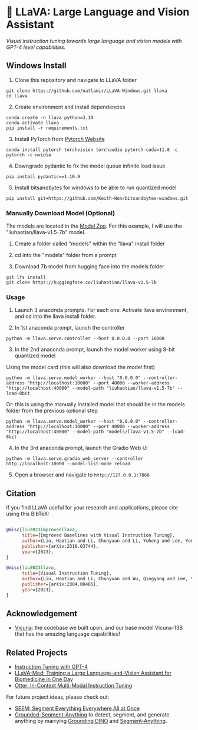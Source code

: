 # 🌋 LLaVA: Large Language and Vision Assistant

*Visual instruction tuning towards large language and vision models with GPT-4 level capabilities.*

## Windows Install

1. Clone this repository and navigate to LLaVA folder
```
git clone https://github.com/natlamir/LLaVA-Windows.git llava
cd llava
```

2. Create environment and install dependencies
```
conda create -n llava python=3.10
conda activate llava
pip install -r requirements.txt
```

3. Install PyTorch from [Pytorch Website](https://pytorch.org/get-started/locally/)
```
conda install pytorch torchvision torchaudio pytorch-cuda=11.8 -c pytorch -c nvidia
```

4. Downgrade pydantic to fix the model queue infinite load issue
```
pip install pydantic==1.10.9
```

5. Install bitsandbytes for windows to be able to run quantized model
```
pip install git+https://github.com/Keith-Hon/bitsandbytes-windows.git
```

### Manually Download Model (Optional)
The models are located in the [Model Zoo](https://github.com/haotian-liu/LLaVA/blob/main/docs/MODEL_ZOO.md). For this example, I will use the "liuhaotian/llava-v1.5-7b" model.
1. Create a folder called "models" within the "llava" install folder

2. cd into the "models" folder from a prompt

3. Download 7b model from hugging face into the models folder
```
git lfs install
git clone https://huggingface.co/liuhaotian/llava-v1.5-7b
```

### Usage
1. Launch 3 anaconda prompts. For each one: Activate llava environment, and cd into the llava install folder.

2. In 1st anaconda prompt, launch the controller
```
python -m llava.serve.controller --host 0.0.0.0 --port 10000
```

3. In the 2nd anaconda prompt, launch the model worker using 8-bit quantized model

Using the model card (this will also download the model first)
```
python -m llava.serve.model_worker --host "0.0.0.0" --controller-address "http://localhost:10000" --port 40000 --worker-address "http://localhost:40000" --model-path "liuhaotian/llava-v1.5-7b" --load-8bit
```

Or: this is using the manually installed model that should be in the models folder from the previous optional step
```
python -m llava.serve.model_worker --host "0.0.0.0" --controller-address "http://localhost:10000" --port 40000 --worker-address "http://localhost:40000" --model-path "models/llava-v1.5-7b" --load-8bit
```

4. In the 3rd anaconda prompt, launch the Gradio Web UI
```
python -m llava.serve.gradio_web_server --controller http://localhost:10000 --model-list-mode reload
```

5. Open a browser and navigate to ```http://127.0.0.1:7860```


## Citation

If you find LLaVA useful for your research and applications, please cite using this BibTeX:
```bibtex

@misc{liu2023improvedllava,
      title={Improved Baselines with Visual Instruction Tuning}, 
      author={Liu, Haotian and Li, Chunyuan and Li, Yuheng and Lee, Yong Jae},
      publisher={arXiv:2310.03744},
      year={2023},
}

@misc{liu2023llava,
      title={Visual Instruction Tuning}, 
      author={Liu, Haotian and Li, Chunyuan and Wu, Qingyang and Lee, Yong Jae},
      publisher={arXiv:2304.08485},
      year={2023},
}
```

## Acknowledgement

- [Vicuna](https://github.com/lm-sys/FastChat): the codebase we built upon, and our base model Vicuna-13B that has the amazing language capabilities!

## Related Projects

- [Instruction Tuning with GPT-4](https://github.com/Instruction-Tuning-with-GPT-4/GPT-4-LLM)
- [LLaVA-Med: Training a Large Language-and-Vision Assistant for Biomedicine in One Day](https://github.com/microsoft/LLaVA-Med)
- [Otter: In-Context Multi-Modal Instruction Tuning](https://github.com/Luodian/Otter)

For future project ideas, please check out:
- [SEEM: Segment Everything Everywhere All at Once](https://github.com/UX-Decoder/Segment-Everything-Everywhere-All-At-Once)
- [Grounded-Segment-Anything](https://github.com/IDEA-Research/Grounded-Segment-Anything) to detect, segment, and generate anything by marrying [Grounding DINO](https://github.com/IDEA-Research/GroundingDINO) and [Segment-Anything](https://github.com/facebookresearch/segment-anything).
